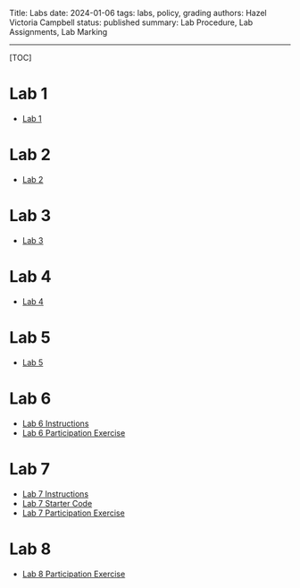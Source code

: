 Title: Labs
date: 2024-01-06
tags: labs, policy, grading
authors: Hazel Victoria Campbell
status: published
summary: Lab Procedure, Lab Assignments, Lab Marking

----

[TOC]

# Lab 1

* [Lab 1]({filename}/labs/lab1.md)

# Lab 2

* [Lab 2]({filename}/labs/lab2_instructions.md)


# Lab 3

* [Lab 3]({filename}/labs/lab3_inst.md)


# Lab 4

* [Lab 4]({filename}/labs/lab4_part.md)


# Lab 5

* [Lab 5]({filename}/labs/lab5_instruct.md)


# Lab 6

* [Lab 6 Instructions]({filename}/labs/lab6_instruct.md)
* [Lab 6 Participation Exercise]({filename}/labs/lab6_part.md)

# Lab 7

* [Lab 7 Instructions]({filename}/labs/lab7_instruct.md)
* [Lab 7 Starter Code]({attach}slides/Lab_7_starter_code.zip)
* [Lab 7 Participation Exercise]({filename}/labs/lab7_part.md)

# Lab 8

* [Lab 8 Participation Exercise]({filename}/labs/lab8_part.md)
